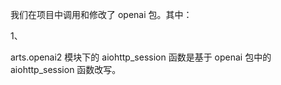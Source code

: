 我们在项目中调用和修改了 openai 包。其中：

1、

arts.openai2 模块下的 aiohttp_session 函数是基于 openai 包中的 aiohttp_session 函数改写。
